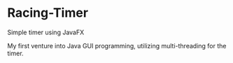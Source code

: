 # Racing-Timer
Simple timer using JavaFX 

My first venture into Java GUI programming, utilizing multi-threading for the timer. 
